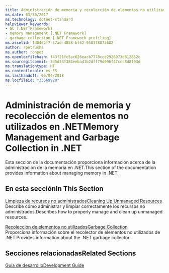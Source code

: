 ```yaml
---
title: Administración de memoria y recolección de elementos no utilizados en .NET Framework
ms.date: 03/30/2017
ms.technology: dotnet-standard
helpviewer_keywords:
- GC [.NET Framework]
- memory management [.NET Framework]
- garbage collection [.NET Framework profiling]
ms.assetid: fd0462f7-57ad-4858-bf62-958378873602
author: rpetrusha
ms.author: ronpet
ms.openlocfilehash: f43f21fc5ac626eacb7778cce2926973d812852c
ms.sourcegitcommit: 3d5d33f384eeba41b2dff79d096f47ccc8d8f03d
ms.translationtype: HT
ms.contentlocale: es-ES
ms.lasthandoff: 05/04/2018
ms.locfileid: "33569920"
---
```

# <a name="memory-management-and-garbage-collection-in-net"></a><span data-ttu-id="e48d8-102">Administración de memoria y recolección de elementos no utilizados en .NET</span><span class="sxs-lookup"><span data-stu-id="e48d8-102">Memory Management and Garbage Collection in .NET</span></span>
<span data-ttu-id="e48d8-103">Esta sección de la documentación proporciona información acerca de la administración de la memoria en .NET.</span><span class="sxs-lookup"><span data-stu-id="e48d8-103">This section of the documentation provides information about managing memory in .NET.</span></span>  
  
## <a name="in-this-section"></a><span data-ttu-id="e48d8-104">En esta sección</span><span class="sxs-lookup"><span data-stu-id="e48d8-104">In This Section</span></span>  
 [<span data-ttu-id="e48d8-105">Limpieza de recursos no administrados</span><span class="sxs-lookup"><span data-stu-id="e48d8-105">Cleaning Up Unmanaged Resources</span></span>](../../../docs/standard/garbage-collection/unmanaged.md)  
 <span data-ttu-id="e48d8-106">Describe cómo administrar y limpiar correctamente los recursos no administrados.</span><span class="sxs-lookup"><span data-stu-id="e48d8-106">Describes how to properly manage and clean up unmanaged resources..</span></span>  
  
 [<span data-ttu-id="e48d8-107">Recolección de elementos no utilizados</span><span class="sxs-lookup"><span data-stu-id="e48d8-107">Garbage Collection</span></span>](../../../docs/standard/garbage-collection/index.md)  
 <span data-ttu-id="e48d8-108">Proporciona información sobre el recolector de elementos no utilizados de .NET.</span><span class="sxs-lookup"><span data-stu-id="e48d8-108">Provides information about the .NET garbage collector.</span></span>  
  
## <a name="related-sections"></a><span data-ttu-id="e48d8-109">Secciones relacionadas</span><span class="sxs-lookup"><span data-stu-id="e48d8-109">Related Sections</span></span>  
 [<span data-ttu-id="e48d8-110">Guía de desarrollo</span><span class="sxs-lookup"><span data-stu-id="e48d8-110">Development Guide</span></span>](../../../docs/framework/development-guide.md)
